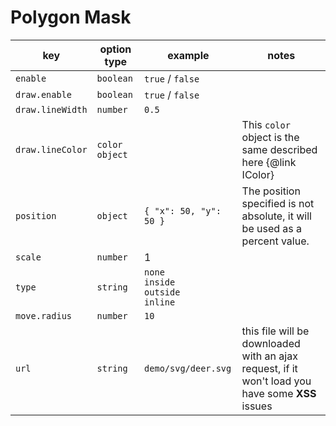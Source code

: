# Polygon Mask

| key              | option type    | example                                                 | notes                                                                                            |
|------------------|----------------|---------------------------------------------------------|--------------------------------------------------------------------------------------------------|
| `enable`         | `boolean`      | `true` / `false`                                        |                                                                                                  |
| `draw.enable`    | `boolean`      | `true` / `false`                                        |                                                                                                  |
| `draw.lineWidth` | `number`       | `0.5`                                                   |                                                                                                  |
| `draw.lineColor` | `color object` |                                                         | This `color` object is the same described here {@link IColor}                                    |     |
| `position`       | `object`       | `{ "x": 50, "y": 50 }`                                  | The position specified is not absolute, it will be used as a percent value.                      |
| `scale`          | `number`       | 1                                                       |                                                                                                  |
| `type`           | `string`       | `none` <br /> `inside` <br /> `outside` <br /> `inline` |                                                                                                  |
| `move.radius`    | `number`       | `10`                                                    |                                                                                                  |
| `url`            | `string`       | `demo/svg/deer.svg`                                     | this file will be downloaded with an ajax request, if it won't load you have some **XSS** issues |
